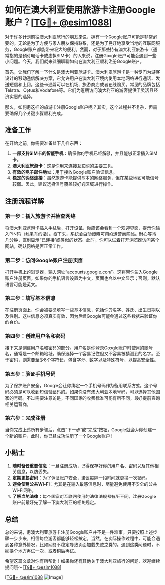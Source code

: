 # 如何在澳大利亚使用旅游卡注册Google账户？[[TG💪+ @esim1088](https://t.me/s/esim1088)]

对于许多计划前往澳大利亚旅行的朋友来说，拥有一个Google账户可能是非常必要的。无论是为了方便与家人朋友保持联系，还是为了更好地享受当地的互联网服务，Google账户都能带来极大的便利。然而，对于那些持有澳大利亚旅游卡（通常指的是预付电话卡或虚拟SIM卡）的人来说，注册Google账户可能会遇到一些小问题。今天，我们就来详细聊聊如何在澳大利亚顺利注册Google账户。

首先，让我们了解一下什么是澳大利亚旅游卡。澳大利亚旅游卡是一种专门为游客设计的移动通信解决方案，它允许用户在澳大利亚境内使用本地网络进行通话、发送短信和上网。这些卡通常可以在机场、旅游商店或者在线购买。常见的品牌包括Telstra、Optus和Vodafone等。它们为短期访问澳大利亚的游客提供了灵活且经济实惠的选择。

那么，如何用这样的旅游卡注册Google账户呢？其实，这个过程并不复杂，但需要确保几个关键步骤顺利完成。

## 准备工作

在开始之前，你需要准备以下几样东西：

1. **一部支持SIM卡的智能手机**：确保你的手机已经解锁，并且能够正常插入SIM卡。
2. **澳大利亚旅游卡**：这是你用来连接互联网的主要工具。
3. **有效的电子邮件地址**：用于接收Google账户验证信息。
4. **稳定的网络连接**：虽然旅游卡能提供基本的网络服务，但在某些地区可能信号较弱。因此，建议选择信号覆盖较好的区域进行操作。

## 注册流程详解

### 第一步：插入旅游卡并检查网络

将澳大利亚旅游卡插入手机后，打开设备。你应该会看到一个欢迎界面，提示你输入PIN码（如果有的话）。接下来，系统会自动搜索可用的运营商网络。耐心等待几分钟，直到显示“已连接”或类似的状态。此时，你可以试着打开浏览器访问某个网站，确认网络是否正常工作。

### 第二步：访问Google账户注册页面

打开手机上的浏览器，输入网址“accounts.google.com”。这将带你进入Google账户注册页面。如果你的手机语言设置为中文，页面也会以中文显示；否则，默认语言可能是英文。

### 第三步：填写基本信息

在注册页面上，你会被要求填写一些基本信息，包括你的名字、姓氏、出生日期以及性别。这些信息必须真实有效，因为后续Google可能会通过这些数据来验证你的身份。

### 第四步：创建用户名和密码

接下来是创建用户名和密码的部分。用户名是你登录Google账户时使用的账号名，通常是一个邮箱地址。确保选择一个容易记住但又不容易被猜测到的名字。至于密码，则需要至少8个字符长，包含字母、数字以及特殊符号，以提高安全性。

### 第五步：验证手机号码

为了保护账户安全，Google会让你绑定一个手机号码作为备用联系方式。这个号码必须是可以收到短信验证码的。如果你没有澳大利亚本地号码，可以选择其他国家的号码。不过需要注意的是，不同国家的收费标准可能有所不同，最好提前咨询相关运营商。

### 第六步：完成注册

当你完成上述所有步骤后，点击“下一步”或“完成”按钮，Google就会为你创建一个新的账户。此时，你已经成功注册了一个Google账户！

## 小贴士

1. **随时备份重要信息**：一旦注册成功，记得保存好你的用户名、密码以及其他相关信息，以防丢失。
2. **定期更换密码**：为了保证账户安全，建议每隔一段时间就更换一次密码。
3. **避免使用公共Wi-Fi**：尤其是在输入敏感信息时，尽量避免使用不安全的公共Wi-Fi网络。
4. **了解当地法律**：每个国家对互联网使用的法律法规都有所不同，注册Google账户前最好先了解一下澳大利亚的相关规定。

## 总结

总的来说，用澳大利亚旅游卡注册Google账户并不是一件难事。只要按照上述步骤一步步来，相信每位游客都能够轻松搞定。当然，在实际操作过程中，可能会遇到各种意外情况，比如网络不稳定导致页面加载失败之类的。遇到这类问题时，不妨换个地方再试一次，或者稍后再试。

希望这篇文章对你有所帮助！如果你还有其他关于澳大利亚旅行的问题，欢迎继续提问哦～[[TG💪+ @esim1088](https://t.me/s/esim1088)]

[[TG💪+ @esim1088](https://t.me/s/esim1088) ![Image](https://i.postimg.cc/4NQfJmqS/Snipaste-2025-05-13-00-14-12.png)]